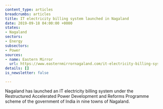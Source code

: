 ```yaml
---
content_type: articles
breadcrumbs: articles
title: IT electricity billing system launched in Nagaland
date: 2019-09-18 04:00:00 +0000
states:
- Nagaland
sectors:
- Energy
subsectors:
- Power
sources:
- name: Eastern Mirror
  url: https://www.easternmirrornagaland.com/it-electricity-billing-system-launched-in-nagaland/
details: []
is_newsletter: false

---
```

Nagaland has launched an IT electricity billing system under the Restructured Accelerated Power Development and Reforms Programme scheme of the government of India in nine towns of Nagaland.
